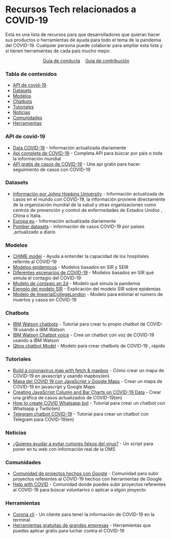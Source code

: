 # Recursos Tech relacionados a COVID-19

Esta es una lista de recursos para que desarrolladores que quieran hacer sus productos o herramientas de ayuda para todo el tema de la pandemia del COVID-19. Cualquier persona puede colaborar para ampliar esta lista y si tienen herramientas de cada país mucho mejor.

<p align="center">
	<a href="/guiaconducta.md">Guía de conducta</a>&nbsp;&nbsp;&nbsp;
	<a href="/contribuir.md">Guía de contribución</a>
</p>


### Tabla de contenidos
* [API de covid-19](#API)
* [Datasets](#Datasets)
* [Modelos](#Modelos)
* [Chatbots](#Chatbots)
* [Tutoriales](#tutoriales)
* [Noticias](#noticias)
* [Comunidades](#comunidades)
* [Herramientas](#herramientas)



### API de covid-19
* [Data COVID-19](https://pkgstore.datahub.io/core/covid-19/28/datapackage.json) - Información actualizada diariamente
* [Api completa de COVID-19](https://github.com/NovelCOVID/API) -  Completa API para búscar por páis o toda la información mundial
* [APi gratis de casos de COVID-19](https://thevirustracker.com/api) - Una api gratis para hacer seguimiento de casos con COVID-19


### Datasets
* [Información por Johns Hopkins University](https://github.com/pomber/covid19) - Información actualizada de casos en el mundo con COVID-19, la información proviene directamente de la organización mundial de la salud y otras organizaciones como centros de prevención y control de enfermedades de Estados Unidos , China o Italia.
* [Europa eu](https://www.ecdc.europa.eu/en/publications-data/download-todays-data-geographic-distribution-covid-19-cases-worldwide) - Información actualizada diariamente
* [Pomber datasets](https://github.com/pomber/covid19) - Información de casos COVID-19 por paises ,actualizado a diario

### Modelos
* [CHIME model](https://github.com/CodeForPhilly/chime) - Ayuda a entender la capacidad de los hospitales refernte al COVID-19
* [Modelos epidemicos](https://github.com/Mythobeast/epidemicmodels) - Modelos basados en SIR y SEIR
* [Diferentes escenarios de COVID-19](https://github.com/neherlab/covid19_scenarios) - Modelos basados en SIR qué simula el contagio del COVID-19
* [Modelo de contagio en 2d](https://github.com/microprediction/pandemic) - Modelo qué simula la pandemia
* [Ejemplo del modelo SIR](https://scipython.com/book/chapter-8-scipy/additional-examples/the-sir-epidemic-model/) - Explicación del modelo SIR sobre epidemias
* [Modelo de ImperialCollegeLondon](https://github.com/ImperialCollegeLondon/covid19model) - Modelo para estimar el número de muertos y casos en COVID-19


### Chatbots
* [IBM Watson chatbots](https://developer.ibm.com/tutorials/create-a-covid-19-chatbot-embedded-on-a-website/) - Tutorial para crear tu propio chatbot de COVID-19 usando a IBM Watson
* [IBM Watson Chatbot voice](https://developer.ibm.com/tutorials/create-a-voice-enabled-covid-19-chatbot-using-node-red/) - Cree un chatbot con voz de COVID-19 usando a IBM Watson
* [Qbox chatbot Model](https://github.com/benoitalvarez/Covid-19-QBox-ChatbotModel) - Modelo para crear chatbots de COVID-19 , rápido


### Tutoriales
* [Build a coronavirus map with fetch & mapbox](https://www.youtube.com/watch?v=Yx7YFoqD89U) - Cómo crear un mapa de COVID-19 en javascript y usando mapbox(en)
* [Mapa del COVID 19 con JavaScript y Google Maps](https://www.youtube.com/watch?v=UlfacaW8634) - Crear un mapa de COVID-19 en javascript y Google Maps
* [Creating JavaScript Column and Bar Charts on COVID-19 Data](https://dev.to/jayst/creating-javascript-column-and-bar-charts-on-covid-19-data-3ggo) - Crear una gráfica de casos actualizados de COVID-19(en)
* [How to create COVID Whatsapp bot](https://levelup.gitconnected.com/how-to-create-covid-whatsapp-bot-2d424c96a4d6) - Tutorial para crear un chatbot con Whatsapp y Twilio(en)
* [Telegram chatbot COVID-19](https://dev.to/martinpham/i-ve-develop-a-telegram-chat-bot-to-update-coronavirus-covid-19-situation-2jlh) - Tutorial para crear un chatbot con Telegram para COVID-19(en) 


### Noticias
* [¿Quieres ayudar a evitar rumores falsos del virus?](https://github.com/DevBlinders/covid-19)  - Un script para poner en tu web con información real de la OMS

### Comunidades
* [Comunidad de projectos hechos con Google](https://experiments.withgoogle.com/hacktohelp) - Comunidad para subir proyectos referentes al COVID-19 hechos con herramientas de Google
* [Help with COVID](https://helpwithcovid.com/projects) - Comunidad donde puedes subir proyectos referentes al COVID-19 para búscar voluntarios o aplicar a algún proyecto

### Herramientas
* [Corona cli](https://github.com/ahmadawais/corona-cli) - Un cliente para tener la información de COVID-19 en la terminal
* [Herramientas gratuitas de grandes empresas](https://github.com/helpfulengineering/free-for-covid)  - Herramientas que puedes aplicar gratis para luchar contra el COVID-19